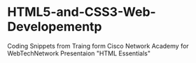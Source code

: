 # HTML5-and-CSS3-Web-Developementp
Coding Snippets from Traing form Cisco Network Academy for WebTechNetwork Presentaion "HTML Essentials" 
